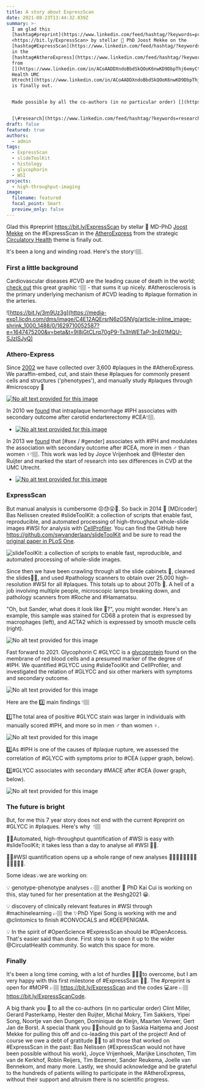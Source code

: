 ```yaml
---
title: A story about ExpressScan
date: 2021-08-23T13:44:32.839Z
summary: >-
  I am glad this
  [hashtag#preprint](https://www.linkedin.com/feed/hashtag/?keywords=preprint)
  <https://bit.ly/ExpressScan> by stellar 💫 PhD Joost Mekke on the
  [hashtag#ExpressScan](https://www.linkedin.com/feed/hashtag/?keywords=expressscan)
  in the
  [hashtag#AtheroExpress](https://www.linkedin.com/feed/hashtag/?keywords=atheroexpress)
  from
  [](https://www.linkedin.com/in/ACoAADDXndoBbdSkQOoK6nwKD9DbpThj6emyCtc/)[Circulatory
  Health UMC
  Utrecht](https://www.linkedin.com/in/ACoAADDXndoBbdSkQOoK6nwKD9DbpThj6emyCtc)
  is finally out.


  Made possible by all the co-authors (in no particular order) [](https://www.linkedin.com/in/ACoAAASz-kMBTmUtt-rRmHHWWEtb7tD730TNeb4/)[Clint Miller](https://www.linkedin.com/in/ACoAAASz-kMBTmUtt-rRmHHWWEtb7tD730TNeb4), [](https://www.linkedin.com/in/ACoAAAEYv0YBMQZKZh-7N5LGc1YskG5TPMmEoSg/)[prof Gerard Pasterkamp](https://www.linkedin.com/in/ACoAAAEYv0YBMQZKZh-7N5LGc1YskG5TPMmEoSg), [](https://www.linkedin.com/in/ACoAAAAoW4sBZyUBrZne3HwmUEq5bN3pCcfxGNg/)[Hester den Ruijter](https://www.linkedin.com/in/ACoAAAAoW4sBZyUBrZne3HwmUEq5bN3pCcfxGNg), [](https://www.linkedin.com/in/ACoAAAMoXOMBMoYOeCwjazK4cSwPHYKXlMa_HD0/)[Michal Mokry](https://www.linkedin.com/in/ACoAAAMoXOMBMoYOeCwjazK4cSwPHYKXlMa_HD0), [](https://www.linkedin.com/in/ACoAADRBZDUBJ31Uc88B6dOsQcoTM4frfTCgkOA/)[Tim Sakkers](https://www.linkedin.com/in/ACoAADRBZDUBJ31Uc88B6dOsQcoTM4frfTCgkOA), [](https://www.linkedin.com/in/ACoAACOnllwBOJXMZ6QiJpjXBpPBuc0s0moH9yI/)[宋依佩](https://www.linkedin.com/in/ACoAACOnllwBOJXMZ6QiJpjXBpPBuc0s0moH9yI) (Yipei Song), [](https://www.linkedin.com/in/ACoAADGPHrkBYHnQNQwnIIsFAUzCrhG4-agt0pY/)[Noortje Van den Dungen](https://www.linkedin.com/in/ACoAADGPHrkBYHnQNQwnIIsFAUzCrhG4-agt0pY), [](https://www.linkedin.com/in/ACoAAADW90kB4gMAYff5PVYVpD7aPdrQxKyGyEI/)[Dominique De Kleijn](https://www.linkedin.com/in/ACoAAADW90kB4gMAYff5PVYVpD7aPdrQxKyGyEI), [](https://www.linkedin.com/in/ACoAACNRYOABFWrdGtp55GZ7m-bttdQkrDoqpRw/)[Maarten Verwer](https://www.linkedin.com/in/ACoAACNRYOABFWrdGtp55GZ7m-bttdQkrDoqpRw), [](https://www.linkedin.com/in/ACoAAALKkAgBo0NfkU-FlaQNGo6v2euaZmzAwpI/)[Gert Jan de Borst](https://www.linkedin.com/in/ACoAAALKkAgBo0NfkU-FlaQNGo6v2euaZmzAwpI). A special thank you to [](https://www.linkedin.com/in/ACoAAARo1xkBG6LCoMT8PN2jPxm0bXgarFKT0fg/)[Saskia Haitjema](https://www.linkedin.com/in/ACoAAARo1xkBG6LCoMT8PN2jPxm0bXgarFKT0fg) and Joost Mekke for pulling this off and co-leading this part of the [hashtag#ExpressScan](https://www.linkedin.com/feed/hashtag/?keywords=expressscan) project. This should not exclude [](https://www.linkedin.com/in/ACoAABurE8EBEb1Rc44emauEg4bIBZlUvsIjkAM/)[Bastiaan Nelissen](https://www.linkedin.com/in/ACoAABurE8EBEb1Rc44emauEg4bIBZlUvsIjkAM) who made [hashtag#ExpressScan](https://www.linkedin.com/feed/hashtag/?keywords=expressscan) possible in the first place. And let's not forget all this that worked on [hashtag#ExpressScan](https://www.linkedin.com/feed/hashtag/?keywords=expressscan) in the past Joyce Vrijenhoek, [](https://www.linkedin.com/in/ACoAABW4mqsBipX3aGiZxq8DtIxC2Y-LqNMJHZQ/)[Marijke Linschoten](https://www.linkedin.com/in/ACoAABW4mqsBipX3aGiZxq8DtIxC2Y-LqNMJHZQ), [](https://www.linkedin.com/in/ACoAACD1F0gB55kHkDRJlggDaK0Qg87VX9cn9_A/)[Tim van de Kerkhof](https://www.linkedin.com/in/ACoAACD1F0gB55kHkDRJlggDaK0Qg87VX9cn9_A), [](https://www.linkedin.com/in/ACoAAAkylD8BvFLfx_n9iWcLVb3UjuN7JP_iQP4/)[Tim Bezemer](https://www.linkedin.com/in/ACoAAAkylD8BvFLfx_n9iWcLVb3UjuN7JP_iQP4), [](https://www.linkedin.com/in/ACoAAB1kzaEBwjnsdkPY9v_l1vFWuBx-HKBnwhA/)[Robin Reijers](https://www.linkedin.com/in/ACoAAB1kzaEBwjnsdkPY9v_l1vFWuBx-HKBnwhA), [](https://www.linkedin.com/in/ACoAABQUIgsBga1IkdDUSR5R38PqGs8JaOracuw/)[Sander Reukema](https://www.linkedin.com/in/ACoAABQUIgsBga1IkdDUSR5R38PqGs8JaOracuw), [](https://www.linkedin.com/in/ACoAABw6vv8BVwCkl1cwfBcMOf80z9KXgypjLkE/)[Joëlle van Bennekom](https://www.linkedin.com/in/ACoAABw6vv8BVwCkl1cwfBcMOf80z9KXgypjLkE), and many more. Here's the story. 


  [\#research](https://www.linkedin.com/feed/hashtag/?keywords=research) [\#science](https://www.linkedin.com/feed/hashtag/?keywords=science) [\#openscience](https://www.linkedin.com/feed/hashtag/?keywords=openscience) [\#openaccess](https://www.linkedin.com/feed/hashtag/?keywords=openaccess) [\#atherosclerosis](https://www.linkedin.com/feed/hashtag/?keywords=atherosclerosis) [\#cardiovasculardisease](https://www.linkedin.com/feed/hashtag/?keywords=cardiovasculardisease) [\#teamscience](https://www.linkedin.com/feed/hashtag/?keywords=teamscience)
draft: false
featured: true
authors:
  - admin
tags:
  - ExpressScan
  - slideToolKit
  - histology
  - glycophorin
  - WSI
projects:
  - high-throughput-imaging
image:
  filename: featured
  focal_point: Smart
  preview_only: false
---
```

Glad this #preprint <https://bit.ly/ExpressScan> by stellar 💫 MD-PhD [Joost Mekke](https://twitter.com/JMekke) on the #ExpressScan in the [AtheroExpress](http://www.atheroexpress.nl/) from the strategic [Circulatory Health](https://www.linkedin.com/in/circulatory-health-umc-utrecht-2a25171aa) theme is finally out. 

It's been a long and winding road. Here's the story👇🏽.

### First a little background

Cardiovascular diseases #CVD are the leading cause of death in the world; [check out](https://bit.ly/3m9Uz3g) this great graphic 👇🏽 - that sums it up nicely. #Atherosclerosis is the primary underlying mechanism of #CVD leading to #plaque formation in the arteries. 

![https://bit.ly/3m9Uz3g](https://media-exp1.licdn.com/dms/image/C4E12AQErsrN6zOSNVg/article-inline_image-shrink_1000_1488/0/1629710052587?e=1647475200&v=beta&t=9I8jGtCLrq70gP9-Ts3hWETaP-3nE01MQU-SJzISJyQ)

### Athero-Express

Since [2002](https://doi.org/10.1007/s10564-004-2304-6) we have collected over 3,600 #plaques in the #AtheroExpress. We paraffin-embed, cut, and stain these #plaques for commonly present cells and structures ('phenotypes'), and manually study #plaques through #microscopy 🔬

[![No alt text provided for this image](https://media-exp1.licdn.com/dms/image/C4E12AQEKxYXXXmbToA/article-inline_image-shrink_1500_2232/0/1629710217847?e=1647475200&v=beta&t=dYp0Bl_MvCNszXrVayjgoehz2vMT-8fOHjdhx4PgP64)](http://doi.org/10.1007/s10564-004-2304-6)

In 2010 we [found](https://doi.org/10.1161/CIRCULATIONAHA.109.887497) that intraplaque hemorrhage #IPH associates with secondary outcome after carotid endarterectomy #CEA👇🏽.

* [![No alt text provided for this image](https://media-exp1.licdn.com/dms/image/C4E12AQGVU-tkN2J1uw/article-inline_image-shrink_1000_1488/0/1629710231462?e=1647475200&v=beta&t=f2w0Dq3qnH9OlA106VTWgqK-8jIHRsIUlAFONuWoH9Q)](http://doi.org/10.1161/CIRCULATIONAHA.109.887497)

In 2013 we [found](https://doi.org/10.1161/STROKEAHA.113.002633) that \[#sex / #gender] associates with #IPH and modulates the association with secondary outcome after #CEA, more in men ♂ than women ♀👇🏽. This work was led by Joyce Vrijenhoek and @Hester den Ruijter and marked the start of research into sex differences in CVD at the UMC Utrecht.

* [![No alt text provided for this image](https://media-exp1.licdn.com/dms/image/C4E12AQGFFuDhx79Rew/article-inline_image-shrink_1000_1488/0/1629710187503?e=1647475200&v=beta&t=HBuNGM7o_eUTZ9szmRhXG3CCHu2HFlZOFy8CLmq5Ggk)](http://doi.org/10.1161/STROKEAHA.113.002633)

### ExpressScan

But manual analysis is cumbersome 😣😓😮💨. So back in 2014 💫 \[MD/coder] Bas Nelissen created #slideToolKit: a collection of scripts that enable fast, reproducible, and automated processing of high-throughput whole-slide images #WSI for analysis with [CellProfiler](https://cellprofiler.org/). You can find the GitHub here <https://github.com/swvanderlaan/slideToolKit> and be sure to read the [original paper in PLoS One](https://doi.org/10.1371/journal.pone.0110289).

![slideToolKit: a collection of scripts to enable fast, reproducible, and automated processing of whole-slide images. ](https://media-exp1.licdn.com/dms/image/C4E12AQFWpty5sM5H9g/article-inline_image-shrink_1000_1488/0/1629710289483?e=1647475200&v=beta&t=fS3f7t93ocen6qROfII-mJRcJmX3NwWgT6OHwbrvpm8)

Since then we have been crawling through all the slide cabinets 🤪, cleaned the slides🧼🧽, and used #pathology scanners to obtain over 25,000 high-resolution #WSI for all #plaques. This totals up to about 20Tb 😬. A hell of a job involving multiple people, microscopic lamps breaking down, and pathology scanners from #Roche and #Hamamatsu.

"Oh, but Sander, what does it look like 🧐?", you might wonder. Here's an example, this sample was stained for CD68 a protein that is expressed by macrophages (left), and ACTA2 which is expressed by smooth muscle cells (right).

![No alt text provided for this image](https://media-exp1.licdn.com/dms/image/C4E12AQG83BdD0R2R2A/article-inline_image-shrink_1000_1488/0/1629710597770?e=1647475200&v=beta&t=uL-qbdPLXhnIl1A72nUObNIoxZYwoiN_ZZcM8LFggV4)

Fast forward to 2021. Glycophorin C #GLYCC is a [glycoprotein](https://en.wikipedia.org/wiki/Glycophorin_C) found on the membrane of red blood cells and a presumed marker of the degree of #IPH. We quantified #GLYCC using #slideToolKit and CellProfiler, and investigated the relation of #GLYCC and six other markers with symptoms and secondary outcome.

![No alt text provided for this image](https://media-exp1.licdn.com/dms/image/C4E12AQGhhFKoHsNxMw/article-inline_image-shrink_1000_1488/0/1629711150325?e=1647475200&v=beta&t=q9joBTfbJlijNE5JVrf10zstcE7yfhOKdjZfIbqREj4)

Here are the 3️⃣ main findings 👇🏽

1️⃣The total area of positive #GLYCC stain was larger in individuals with manually scored #IPH, and more so in men ♂ than women ♀. 

![No alt text provided for this image](https://media-exp1.licdn.com/dms/image/C4E12AQH2B761dOB1ZA/article-inline_image-shrink_1000_1488/0/1629711782314?e=1647475200&v=beta&t=q4aQe9InPZz7gLnrQdsUqK4s5mbckBHVpEylDtf6jjU)

2️⃣As #IPH is one of the causes of #plaque rupture, we assessed the correlation of #GLYCC with symptoms prior to #CEA (upper graph, below).

3️⃣#GLYCC associates with secondary #MACE after #CEA (lower graph, below).

![No alt text provided for this image](https://media-exp1.licdn.com/dms/image/C4E12AQGBJ1WjSYdUzg/article-inline_image-shrink_1000_1488/0/1629711828758?e=1647475200&v=beta&t=jfNrvxU2_g90Klz1quNprkT-cE2Thvg7pVL11qXV4SQ)

### The future is bright

But, for me this 7 year story does not end with the current #preprint on #GLYCC in #plaques. Here's why  👇🏽

☝🏽Automated, high-throughput quantification of #WSI is easy with #slideToolKit; it takes less than a day to analyse all #WSI 👊🏽.

✌🏽#WSI quantification opens up a whole range of new analyses 🧐🔬🧑🏽🔬👨🏻🔬👩🏼🔬🥼🧫.

Some ideas💡we are working on:

💡 genotype-phenotype analyses 👉🏽 another 💫 PhD Kai Cui is working on this, stay tuned for her presentation at the #eshg2021 😀.

💡 discovery of clinically relevant features in #WSI through #machinelearning 👉🏽 the ✨PhD Yipei Song is working with me and @clintomics to finish #CONVOCALS and #DEEPENIGMA.

💡 In the spirit of #OpenScience #ExpressScan should be #OpenAccess. That's easier said than done. First step is to open it up to the wider @CirculatHealth community. So watch this space for more.

### Finally

It's been a long time coming, with a lot of hurdles 🙈🙉🙊to overcome, but I am very happy with this first milestone of #ExpressScan 🤩🥳. The #preprint is open for #MOPR 👉🏽 https://bit.ly/ExpressScan and the codes 💻are 👉🏽https://bit.ly/ExpressScanCode.

A big thank you 🤗 to all the co-authors (in no particular order) Clint Miller, Gerard Pasterkamp, Hester den Ruijter, Michal Mokry, Tim Sakkers, Yipei Song, Noortje van den Dungen, Dominique de Kleijn, Maarten Verwer, Gert Jan de Borst. A special thank you 🙇🏽should go to Saskia Haitjema and Joost Mekke for pulling this off and co-leading this part of the project! And of course we owe a debt of gratitude 🙏🏽 to all those that worked on #ExpressScan in the past: Bas Nelissen (#ExpressScan would not have been possible without his work), Joyce Vrijenhoek, Marijke Linschoten, Tim van de Kerkhof, Robin Reijers, Tim Bezemer, Sander Reukema, Joelle van Bennekom, and many more. Lastly, we should acknowledge and be grateful to the hundreds of patients willing to participate in the #AtheroExpress, without their support and altruism there is no scientific progress.